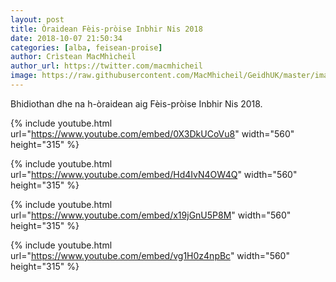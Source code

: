 ```yaml
---
layout: post
title: Òraidean Fèis-pròise Inbhir Nis 2018
date: 2018-10-07 21:50:34
categories: [alba, feisean-proise]
author: Crìstean MacMhìcheil
author_url: https://twitter.com/macmhicheil
image: https://raw.githubusercontent.com/MacMhicheil/GeidhUK/master/images/oraidean-feis-proise-inbhir-nis-2018.png
---
```


Bhidiothan dhe na h-òraidean aig Fèis-pròise Inbhir Nis 2018.

<!--more-->

{% include youtube.html url="https://www.youtube.com/embed/0X3DkUCoVu8" width="560" height="315" %}

{% include youtube.html url="https://www.youtube.com/embed/Hd4IvN4OW4Q" width="560" height="315" %}

{% include youtube.html url="https://www.youtube.com/embed/x19jGnU5P8M" width="560" height="315" %}

{% include youtube.html url="https://www.youtube.com/embed/vg1H0z4npBc" width="560" height="315" %}
